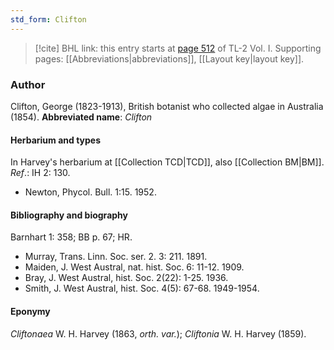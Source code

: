 ```yaml
---
std_form: Clifton
---
```


> [!cite] BHL link: this entry starts at [page 512](https://www.biodiversitylibrary.org/page/33120643) of TL-2 Vol. I.
> Supporting pages: [[Abbreviations|abbreviations]], [[Layout key|layout key]].

### Author

Clifton, George (1823-1913), British botanist who collected algae in Australia (1854). 
**Abbreviated name**: *Clifton*

#### Herbarium and types

In Harvey's herbarium at [[Collection TCD|TCD]], also [[Collection BM|BM]].
*Ref*.: IH 2: 130.
- Newton, Phycol. Bull. 1:15. 1952.

#### Bibliography and biography

Barnhart 1: 358; BB p. 67; HR.
- Murray, Trans. Linn. Soc. ser. 2. 3: 211. 1891.
- Maiden, J. West Austral, nat. hist. Soc. 6: 11-12. 1909.
- Bray, J. West Austral, hist. Soc. 2(22): 1-25. 1936.
- Smith, J. West Austral, hist. Soc. 4(5): 67-68. 1949-1954.

#### Eponymy

*Cliftonaea* W. H. Harvey (1863, *orth. var.*); *Cliftonia* W. H. Harvey (1859).

